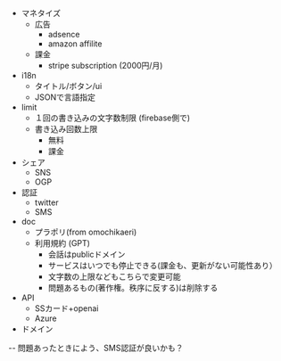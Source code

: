 
- マネタイズ
  - 広告
    - adsence
    - amazon affilite
  - 課金
    - stripe subscription (2000円/月)
- i18n
  - タイトル/ボタン/ui
  - JSONで言語指定
- limit
  - １回の書き込みの文字数制限
    (firebase側で)
  - 書き込み回数上限
    - 無料
    - 課金
- シェア
  - SNS
  - OGP
- 認証
  - twitter
  - SMS
- doc
  - プラポリ(from omochikaeri)
  - 利用規約 (GPT)
    - 会話はpublicドメイン
    - サービスはいつでも停止できる(課金も、更新がない可能性あり）
    - 文字数の上限などもこちらで変更可能
    - 問題あるもの(著作権。秩序に反する)は削除する
- API
  - SSカード+openai
  - Azure
- ドメイン


--
問題あったときによう、SMS認証が良いかも？
